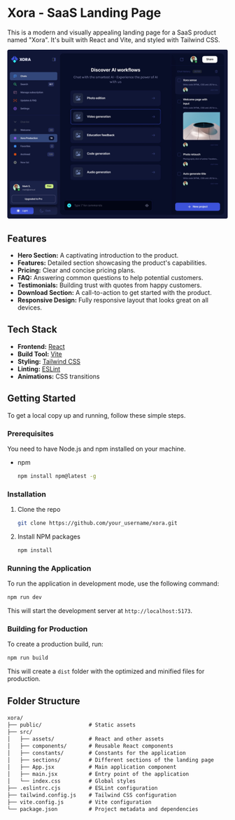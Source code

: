 # Xora - SaaS Landing Page

This is a modern and visually appealing landing page for a SaaS product named "Xora". It's built with React and Vite, and styled with Tailwind CSS.

![Xora Screenshot](./public/images/screen.jpg)

## Features

- **Hero Section:** A captivating introduction to the product.
- **Features:** Detailed section showcasing the product's capabilities.
- **Pricing:** Clear and concise pricing plans.
- **FAQ:** Answering common questions to help potential customers.
- **Testimonials:** Building trust with quotes from happy customers.
- **Download Section:** A call-to-action to get started with the product.
- **Responsive Design:** Fully responsive layout that looks great on all devices.

## Tech Stack

- **Frontend:** [React](https://reactjs.org/)
- **Build Tool:** [Vite](https://vitejs.dev/)
- **Styling:** [Tailwind CSS](https://tailwindcss.com/)
- **Linting:** [ESLint](https://eslint.org/)
- **Animations:** CSS transitions

## Getting Started

To get a local copy up and running, follow these simple steps.

### Prerequisites

You need to have Node.js and npm installed on your machine.

- npm
  ```sh
  npm install npm@latest -g
  ```

### Installation

1. Clone the repo
   ```sh
   git clone https://github.com/your_username/xora.git
   ```
2. Install NPM packages
   ```sh
   npm install
   ```

### Running the Application

To run the application in development mode, use the following command:

```sh
npm run dev
```

This will start the development server at `http://localhost:5173`.

### Building for Production

To create a production build, run:

```sh
npm run build
```

This will create a `dist` folder with the optimized and minified files for production.

## Folder Structure

```
xora/
├── public/               # Static assets
├── src/
│   ├── assets/           # React and other assets
│   ├── components/       # Reusable React components
│   ├── constants/        # Constants for the application
│   ├── sections/         # Different sections of the landing page
│   ├── App.jsx           # Main application component
│   ├── main.jsx          # Entry point of the application
│   └── index.css         # Global styles
├── .eslintrc.cjs         # ESLint configuration
├── tailwind.config.js    # Tailwind CSS configuration
├── vite.config.js        # Vite configuration
└── package.json          # Project metadata and dependencies
```
